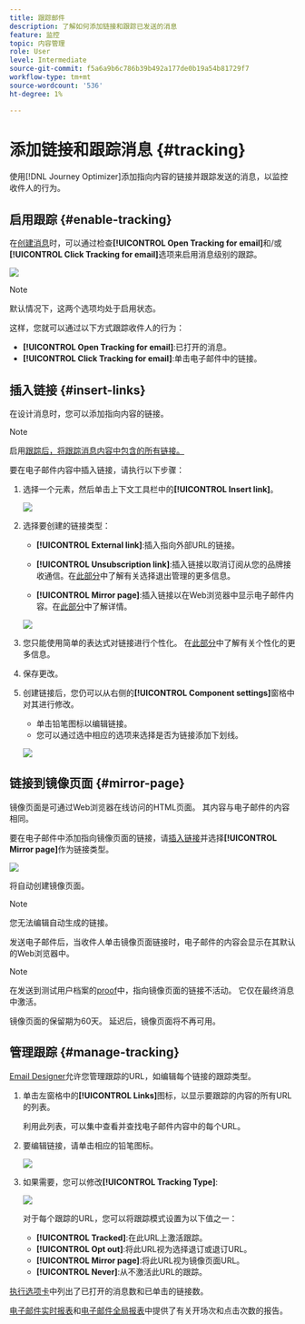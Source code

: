 ```yaml
---
title: 跟踪邮件
description: 了解如何添加链接和跟踪已发送的消息
feature: 监控
topic: 内容管理
role: User
level: Intermediate
source-git-commit: f5a6a9b6c786b39b492a177de0b19a54b81729f7
workflow-type: tm+mt
source-wordcount: '536'
ht-degree: 1%

---
```


# 添加链接和跟踪消息 {#tracking}

使用[!DNL Journey Optimizer]添加指向内容的链接并跟踪发送的消息，以监控收件人的行为。

## 启用跟踪 {#enable-tracking}

在[创建消息](create-message.md)时，可以通过检查&#x200B;**[!UICONTROL Open Tracking for email]**&#x200B;和/或&#x200B;**[!UICONTROL Click Tracking for email]**&#x200B;选项来启用消息级别的跟踪。

![](assets/message-tracking.png)

>[!NOTE]
>
>默认情况下，这两个选项均处于启用状态。

这样，您就可以通过以下方式跟踪收件人的行为：
* **[!UICONTROL Open Tracking for email]**:已打开的消息。
* **[!UICONTROL Click Tracking for email]**:单击电子邮件中的链接。

## 插入链接 {#insert-links}

在设计消息时，您可以添加指向内容的链接。

>[!NOTE]
>
>启用[跟踪后，将跟踪消息内容中包含的所有链接。](#enable-tracking)

要在电子邮件内容中插入链接，请执行以下步骤：

1. 选择一个元素，然后单击上下文工具栏中的&#x200B;**[!UICONTROL Insert link]**。

   ![](assets/message-tracking-insert-link.png)

1. 选择要创建的链接类型：

   * **[!UICONTROL External link]**:插入指向外部URL的链接。

   * **[!UICONTROL Unsubscription link]**:插入链接以取消订阅从您的品牌接收通信。在[此部分](consent.md#opt-out-management)中了解有关选择退出管理的更多信息。

   * **[!UICONTROL Mirror page]**:插入链接以在Web浏览器中显示电子邮件内容。在[此部分](#mirror-page)中了解详情。

   ![](assets/message-tracking-links.png)

1. 您只能使用简单的表达式对链接进行个性化。 在[此部分](personalization/personalization-syntax.md)中了解有关个性化的更多信息。

1. 保存更改。

1. 创建链接后，您仍可以从右侧的&#x200B;**[!UICONTROL Component settings]**&#x200B;窗格中对其进行修改。

   * 单击铅笔图标以编辑链接。
   * 您可以通过选中相应的选项来选择是否为链接添加下划线。

   ![](assets/message-tracking-link-settings.png)

## 链接到镜像页面 {#mirror-page}

镜像页面是可通过Web浏览器在线访问的HTML页面。 其内容与电子邮件的内容相同。

要在电子邮件中添加指向镜像页面的链接，请[插入链接](#insert-links)并选择&#x200B;**[!UICONTROL Mirror page]**&#x200B;作为链接类型。

![](assets/message-tracking-mirror-page.png)

将自动创建镜像页面。

>[!NOTE]
>
>您无法编辑自动生成的链接。

发送电子邮件后，当收件人单击镜像页面链接时，电子邮件的内容会显示在其默认的Web浏览器中。

>[!NOTE]
>
>在发送到测试用户档案的[proof](preview.md#send-proofs)中，指向镜像页面的链接不活动。 它仅在最终消息中激活。

镜像页面的保留期为60天。 延迟后，镜像页面将不再可用。

## 管理跟踪 {#manage-tracking}

[Email Designer](create-email-content.md)允许您管理跟踪的URL，如编辑每个链接的跟踪类型。

1. 单击左窗格中的&#x200B;**[!UICONTROL Links]**&#x200B;图标，以显示要跟踪的内容的所有URL的列表。

   利用此列表，可以集中查看并查找电子邮件内容中的每个URL。

1. 要编辑链接，请单击相应的铅笔图标。

   ![](assets/message-tracking-edit-links.png)

1. 如果需要，您可以修改&#x200B;**[!UICONTROL Tracking Type]**:


   ![](assets/message-tracking-edit-a-link.png)

   对于每个跟踪的URL，您可以将跟踪模式设置为以下值之一：

   * **[!UICONTROL Tracked]**:在此URL上激活跟踪。
   * **[!UICONTROL Opt out]**:将此URL视为选择退订或退订URL。
   * **[!UICONTROL Mirror page]**:将此URL视为镜像页面URL。
   * **[!UICONTROL Never]**:从不激活此URL的跟踪。  <!--This information is saved: if the URL appears again in a future message, its tracking is automatically deactivated.-->

[执行选项卡](message-monitoring.md)中列出了已打开的消息数和已单击的链接数。

[电子邮件实时报表](reports/email-live-report.md)和[电子邮件全局报表](reports/email-global-report.md)中提供了有关开场次和点击次数的报告。


